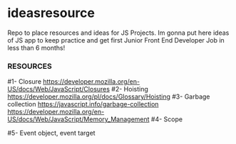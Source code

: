 # ideasresource
Repo to place resources and ideas for JS Projects.
Im gonna put here ideas of JS app to keep practice and get first Junior Front End Developer Job in less than 6 months!


### RESOURCES ### 

#1- Closure
https://developer.mozilla.org/en-US/docs/Web/JavaScript/Closures
#2- Hoisting
https://developer.mozilla.org/pl/docs/Glossary/Hoisting
#3- Garbage collection
https://javascript.info/garbage-collection
https://developer.mozilla.org/en-US/docs/Web/JavaScript/Memory_Management
#4- Scope

#5- Event object, event target

